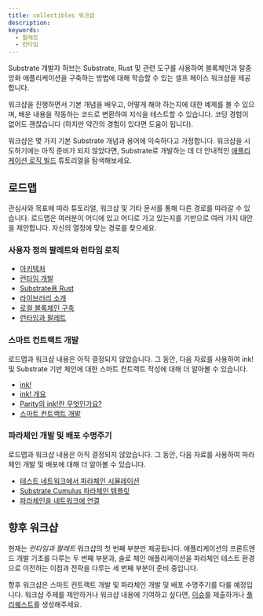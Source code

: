 ```yaml
---
title: collectibles 워크샵
description:
keywords:
  - 팔레트
  - 런타임
---
```


Substrate 개발자 허브는 Substrate, Rust 및 관련 도구를 사용하여 블록체인과 탈중앙화 애플리케이션을 구축하는 방법에 대해 학습할 수 있는 셀프 페이스 워크샵을 제공합니다.

워크샵을 진행하면서 기본 개념을 배우고, 어떻게 해야 하는지에 대한 예제를 볼 수 있으며, 배운 내용을 작동하는 코드로 변환하여 지식을 테스트할 수 있습니다.
코딩 경험이 없어도 괜찮습니다 (하지만 약간의 경험이 있다면 도움이 됩니다).

워크샵은 몇 가지 기본 Substrate 개념과 용어에 익숙하다고 가정합니다.
워크샵을 시도하기에는 아직 준비가 되지 않았다면, Substrate로 개발하는 데 더 안내적인 [애플리케이션 로직 빌드](/tutorials/build-a-blockchain/) 튜토리얼을 탐색해보세요.

## 로드맵

관심사와 목표에 따라 튜토리얼, 워크샵 및 기타 문서를 통해 다른 경로를 따라갈 수 있습니다.
로드맵은 여러분이 어디에 있고 어디로 가고 있는지를 기반으로 여러 가지 대안을 제안합니다.
자신의 열정에 맞는 경로를 찾으세요.

### 사용자 정의 팔레트와 런타임 로직

- [아키텍처](/learn/architecture/)
- [런타임 개발](/learn/runtime-development/)
- [Substrate용 Rust](/learn/rust-basics/)
- [라이브러리 소개](/build/libraries/)
- [로컬 블록체인 구축](/tutorials/build-a-blockchain/build-local-blockchain/)
- [런타임과 팔레트](/tutorials/collectibles-workshop/runtime-and-pallets/)

### 스마트 컨트랙트 개발

로드맵과 워크샵 내용은 아직 결정되지 않았습니다.
그 동안, 다음 자료를 사용하여 ink! 및 Substrate 기반 체인에 대한 스마트 컨트랙트 작성에 대해 더 알아볼 수 있습니다.

- [ink!](https://paritytech.github.io/ink/)
- [ink! 개요](https://use.ink/)
- [Parity의 ink!란 무엇인가요?](https://www.parity.io/blog/what-is-paritys-ink)
- [스마트 컨트랙트 개발](/tutorials/smart-contracts/)

### 파라체인 개발 및 배포 수명주기

로드맵과 워크샵 내용은 아직 결정되지 않았습니다.
그 동안, 다음 자료를 사용하여 파라체인 개발 및 배포에 대해 더 알아볼 수 있습니다.

- [테스트 네트워크에서 파라체인 시뮬레이션](/test/simulate-parachains/)
- [Substrate Cumulus 파라체인 템플릿](https://github.com/substrate-developer-hub/substrate-parachain-template)
- [파라체인을 네트워크에 연결](/tutorials/build-a-parachain/)

## 향후 워크샵

현재는 _런타임과 팔레트_ 워크샵의 첫 번째 부분만 제공됩니다.
애플리케이션의 프론트엔드 개발 기초를 다루는 두 번째 부분과, 솔로 체인 애플리케이션을 파라체인 테스트 환경으로 이전하는 이점과 전략을 다루는 세 번째 부분이 준비 중입니다.

향후 워크샵은 스마트 컨트랙트 개발 및 파라체인 개발 및 배포 수명주기를 다룰 예정입니다.
워크샵 주제를 제안하거나 워크샵 내용에 기여하고 싶다면, [이슈](https://github.com/substrate-developer-hub/substrate-docs/issues)를 제출하거나 [풀 리퀘스트](https://github.com/substrate-developer-hub/substrate-docs/pulls)를 생성해주세요.